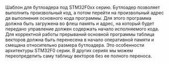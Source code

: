 Шаблон для бутлоадера под STM32F0xx серию. Бутлоадер позволяет выполнить произвольный код, а потом перейти на произвольный адрес дя выполнения основного кода программы. Для этого программа должна быть загружена во флеш память и адрес, на который будет передано управление должен содержать начало исполняемого кода.
Для корректной работы прерываний основной программы таблица векторов должна быть перенесена в начало оперативной памяти и смещана относительно размера бутлоадера. Это особенности архитектуры STM32F0 серии. В других сериях мы можем переопределить саму таблицу векторов без ее полного переноса.
